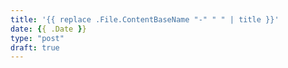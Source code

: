 ```yaml
---
title: '{{ replace .File.ContentBaseName "-" " " | title }}'
date: {{ .Date }}
type: "post"
draft: true
---
```

